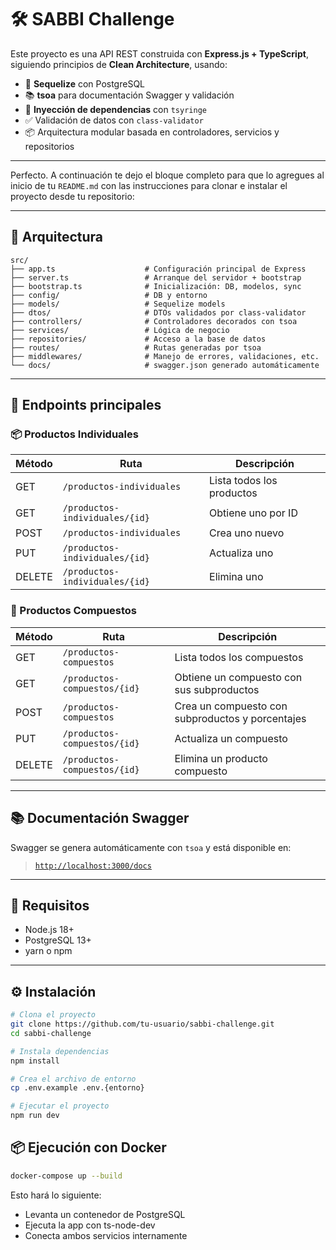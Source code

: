 # 🛠️ SABBI Challenge

Este proyecto es una API REST construida con **Express.js + TypeScript**, siguiendo principios de **Clean Architecture**, usando:

- 🔧 **Sequelize** con PostgreSQL
- 📚 **tsoa** para documentación Swagger y validación
- 🔄 **Inyección de dependencias** con `tsyringe`
- ✅ Validación de datos con `class-validator`
- 📦 Arquitectura modular basada en controladores, servicios y repositorios

---

Perfecto. A continuación te dejo el bloque completo para que lo agregues al inicio de tu `README.md` con las instrucciones para clonar e instalar el proyecto desde tu repositorio:

---

## 🧩 Arquitectura

```
src/
├── app.ts                    # Configuración principal de Express
├── server.ts                 # Arranque del servidor + bootstrap
├── bootstrap.ts              # Inicialización: DB, modelos, sync
├── config/                   # DB y entorno
├── models/                   # Sequelize models
├── dtos/                     # DTOs validados por class-validator
├── controllers/              # Controladores decorados con tsoa
├── services/                 # Lógica de negocio
├── repositories/             # Acceso a la base de datos
├── routes/                   # Rutas generadas por tsoa
├── middlewares/              # Manejo de errores, validaciones, etc.
└── docs/                     # swagger.json generado automáticamente
```

---

## 🚀 Endpoints principales

### 📦 Productos Individuales

| Método | Ruta                           | Descripción               |
| ------ | ------------------------------ | ------------------------- |
| GET    | `/productos-individuales`      | Lista todos los productos |
| GET    | `/productos-individuales/{id}` | Obtiene uno por ID        |
| POST   | `/productos-individuales`      | Crea uno nuevo            |
| PUT    | `/productos-individuales/{id}` | Actualiza uno             |
| DELETE | `/productos-individuales/{id}` | Elimina uno               |

### 🧩 Productos Compuestos

| Método | Ruta                         | Descripción                                      |
| ------ | ---------------------------- | ------------------------------------------------ |
| GET    | `/productos-compuestos`      | Lista todos los compuestos                       |
| GET    | `/productos-compuestos/{id}` | Obtiene un compuesto con sus subproductos        |
| POST   | `/productos-compuestos`      | Crea un compuesto con subproductos y porcentajes |
| PUT    | `/productos-compuestos/{id}` | Actualiza un compuesto                           |
| DELETE | `/productos-compuestos/{id}` | Elimina un producto compuesto                    |

---

## 📚 Documentación Swagger

Swagger se genera automáticamente con `tsoa` y está disponible en:

> [`http://localhost:3000/docs`](http://localhost:3000/docs)

---

## 🧱 Requisitos

- Node.js 18+
- PostgreSQL 13+
- yarn o npm

---

## ⚙️ Instalación

```bash
# Clona el proyecto
git clone https://github.com/tu-usuario/sabbi-challenge.git
cd sabbi-challenge

# Instala dependencias
npm install

# Crea el archivo de entorno
cp .env.example .env.{entorno}

# Ejecutar el proyecto
npm run dev
```

## 📦 Ejecución con Docker

```bash
docker-compose up --build
```

Esto hará lo siguiente:

- Levanta un contenedor de PostgreSQL
- Ejecuta la app con ts-node-dev
- Conecta ambos servicios internamente
